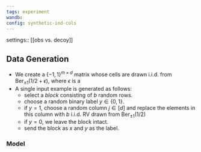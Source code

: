 ```yaml
---
tags: experiment
wandb: 
config: synthetic-ind-cols
---
```



settings:: [[obs vs. decoy]] 
## Data Generation

- We create a $\{-1,1\}^{m \times d}$ matrix whose cells are drawn i.i.d. from $\mathrm{Ber}_{\pm 1} (1/2+\epsilon)$, where $\epsilon$ is a
- A single input example is generated as follows:
	- select a *block* consisting of $b$ random rows.
	- choose a random binary label $y \in \{0,1\}$. 
	- if $y=1$, choose a random column $j \in [d]$ and replace the elements in this column with $b$ i.i.d. RV drawn from $\mathrm{Ber}_{\pm 1} (1/2)$
	- if $y=0$, we leave the block intact.
	- send the block as $x$ and $y$ as the label.

### Model

